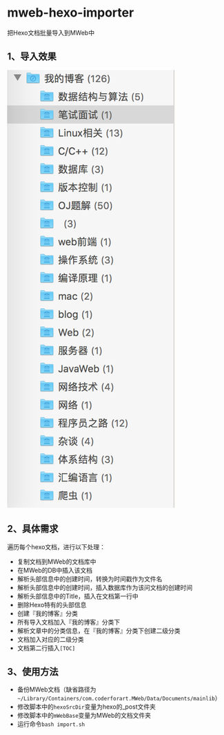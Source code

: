 # mweb-hexo-importer
把Hexo文档批量导入到MWeb中

## 1、导入效果
![-w200](https://raw.githubusercontent.com/chenzz/static-resource/master/1122CBEF-358F-4F80-AF64-5A56C5938248.png)

## 2、具体需求

遍历每个hexo文档，进行以下处理：

* 复制文档到MWeb的文档库中
* 在MWeb的DB中插入该文档
* 解析头部信息中的创建时间，转换为时间戳作为文件名
* 解析头部信息中的创建时间，插入数据库作为该问文档的创建时间
* 解析头部信息中的Title，插入在文档第一行中
* 删除Hexo特有的头部信息
* 创建『我的博客』分类
* 所有导入文档加入『我的博客』分类下
* 解析文章中的分类信息，在『我的博客』分类下创建二级分类
* 文档加入对应的二级分类
* 文档第二行插入`[TOC]`

## 3、使用方法

* 备份MWeb文档（缺省路径为`~/Library/Containers/com.coderforart.MWeb/Data/Documents/mainlib`）
* 修改脚本中的`hexoSrcDir`变量为hexo的_post文件夹
* 修改脚本中的`mWebBase`变量为MWeb的文档文件夹
* 运行命令`bash import.sh`

